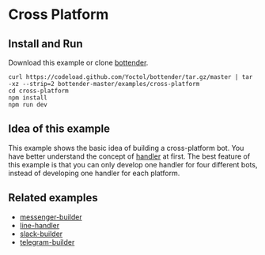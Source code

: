 # Cross Platform

## Install and Run

Download this example or clone [bottender](https://github.com/Yoctol/bottender).

```
curl https://codeload.github.com/Yoctol/bottender/tar.gz/master | tar -xz --strip=2 bottender-master/examples/cross-platform
cd cross-platform
npm install
npm run dev
```

## Idea of this example

This example shows the basic idea of building a cross-platform bot. You have better understand the concept of [handler](https://yoctol.github.io/bottender-docs/docs/APIReference-Handler) at first.
The best feature of this example is that you can only develop one handler for four different bots, instead of developing one handler for each platform.

## Related examples

- [messenger-builder](../messenger-builder)
- [line-handler](../line-handler)
- [slack-builder](../slack-builder)
- [telegram-builder](../telegram-builder)

